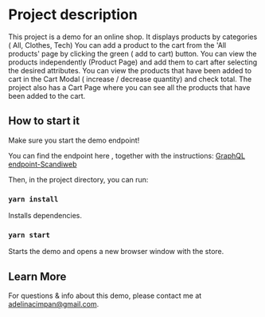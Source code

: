 # Project description

This project is a demo for an online shop.
It displays products by categories ( All, Clothes, Tech)
You can add a product to the cart from the 'All products' page by clicking the green ( add to cart) button.
You can view the products independently (Product Page) and add them to cart after selecting the desired attributes.
You can view the products that have been added to cart in the Cart Modal ( increase / decrease quantity) and check total.
The project also has a Cart Page where you can see all the products that have been added to the cart.

## How to start it

Make sure you start the demo endpoint!

You can find the endpoint here , together with the instructions:
[GraphQL endpoint-Scandiweb](https://github.com/AdelineC96/AdelinaCimpan-ScandiWebEndpoint)


Then, in the project directory, you can run:

### `yarn install`

Installs dependencies.

### `yarn start`

Starts the demo and opens a new browser window with the store.

## Learn More

For questions & info about this demo, please contact me at adelinacimpan@gmail.com.
